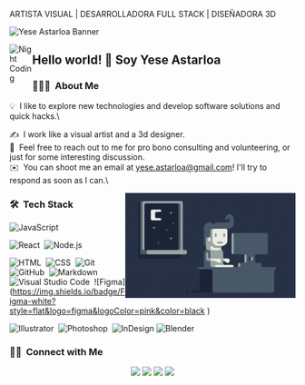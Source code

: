 

 
ARTISTA VISUAL | DESARROLLADORA FULL STACK | DISEÑADORA 3D

![Yese Astarloa Banner](https://www.linkedin.com/in/yese-astarloa/overlay/background-image/)

<img alt="Night Coding" src="./assets/Hand%20Wave.gif" width='40' align="left"/><h2>Hello world! 👋 Soy Yese Astarloa</h2>

<!-- ## 👋 &nbsp;Hello World! Soy Yese Astarloa -->

### 👨🏻‍💻 &nbsp;About Me

💡 &nbsp;I like to explore new technologies and develop software solutions and quick hacks.\
<!--🎓 &nbsp;I'm currently studying Computer Science and Mathematics at the University of Massachusetts Amherst.\-->
<!--🌱 &nbsp;I'm on track for learning more about Artificial Intelligence, Systems Design, and Cloud Architecture.\-->
✍️ &nbsp;I work like a visual artist and a 3d designer.\
💬 &nbsp;Feel free to reach out to me for pro bono consulting and volunteering, or just for some interesting discussion.\
✉️ &nbsp;You can shoot me an email at yese.astarloa@gmail.com! I'll try to respond as soon as I can.\
<!--📄 &nbsp;Please have a look at my [Résumé](https://www.adityavsingh.com/resume.html) for more details about me. I'm open to feedback and suggestions!-->

<img alt="Night Coding" src="https://raw.githubusercontent.com/AVS1508/AVS1508/master/assets/Night-Coding.gif" align="right"/>

### 🛠 &nbsp;Tech Stack

<!--![Python](https://img.shields.io/badge/-Python-05122A?style=flat&logo=python)&nbsp;-->
![JavaScript](https://img.shields.io/badge/-JavaScript-05122A?style=flat&logo=javascript)&nbsp;
<!--![Java](https://img.shields.io/badge/-Java-05122A?style=flat&logo=Java&logoColor=FFA518)&nbsp;-->
<!--![C](https://img.shields.io/badge/-C-05122A?style=flat&logo=C&logoColor=A8B9CC)&nbsp;-->
<!--![C++](https://img.shields.io/badge/-C++-05122A?style=flat&logo=C%2B%2B&logoColor=00599C)&nbsp;-->
<!--![R (Statistics)](https://img.shields.io/badge/-R-05122A?style=flat&logo=R&logoColor=276DC3)\-->
![React](https://img.shields.io/badge/-React-05122A?style=flat&logo=react)&nbsp;
![Node.js](https://img.shields.io/badge/-Node.js-05122A?style=flat&logo=node.js)&nbsp;
<!--![Django](https://img.shields.io/badge/-Django-05122A?style=flat&logo=django&logoColor=092E20)&nbsp;-->
<!--![Flask](https://img.shields.io/badge/-Flask-05122A?style=flat&logo=flask)&nbsp;-->
<!--![Bootstrap](https://img.shields.io/badge/-Bootstrap-05122A?style=flat&logo=bootstrap&logoColor=563D7C)\-->
![HTML](https://img.shields.io/badge/-HTML-05122A?style=flat&logo=HTML5)&nbsp;
![CSS](https://img.shields.io/badge/-CSS-05122A?style=flat&logo=CSS3&logoColor=1572B6)&nbsp;
![Git](https://img.shields.io/badge/-Git-05122A?style=flat&logo=git)&nbsp;
![GitHub](https://img.shields.io/badge/-GitHub-05122A?style=flat&logo=github)&nbsp;
![Markdown](https://img.shields.io/badge/-Markdown-05122A?style=flat&logo=markdown)\
![Visual Studio Code](https://img.shields.io/badge/-Visual%20Studio%20Code-05122A?style=flat&logo=visual-studio-code&logoColor=007ACC)&nbsp;
![Figma] (https://img.shields.io/badge/Figma-white?style=flat&logo=figma&logoColor=pink&color=black
)
<!--![RStudio](https://img.shields.io/badge/-RStudio-05122A?style=flat&logo=rstudio)&nbsp;-->
<!--![Eclipse](https://img.shields.io/badge/-Eclipse-05122A?style=flat&logo=eclipse-ide&logoColor=2C2255)\-->
![Illustrator](https://img.shields.io/badge/-Illustrator-05122A?style=flat&logo=adobe-illustrator)&nbsp;
![Photoshop](https://img.shields.io/badge/-Photoshop-05122A?style=flat&logo=adobe-photoshop)&nbsp;
![InDesign](https://img.shields.io/badge/-InDesign-05122A?style=flat&logo=adobe-indesign)
![Blender](https://img.shields.io/badge/Blender-white?style=flat&logo=blender&logoColor=orange&color=black
)



<!--### ⚙️ &nbsp;GitHub Analytics

<!--<p align="center">
<a href="https://github.com/AVS1508">
  <img height="180em" src="https://github-readme-stats-eight-theta.vercel.app/api?username=AVS1508&show_icons=true&theme=algolia&include_all_commits=true&count_private=true"/>
  <img height="180em" src="https://github-readme-stats-eight-theta.vercel.app/api/top-langs/?username=AVS1508&layout=compact&langs_count=8&theme=algolia"/>
</a>
</p>-->

### 🤝🏻 &nbsp;Connect with Me

<p align="center">
<a href="[https://www.yeseastarloa.com/"><img src="https://img.shields.io/badge/-yeseastarloa.com-3423A6?style=flat&logo=Google-Chrome&logoColor=white"/></a>
<a href="https://www.linkedin.com/in/yese-astarloa"><img src="https://img.shields.io/badge/Yese%20Astarloa-white?style=flat&logo=Linkedin&logoColor=white&color=blue&link=https%3A%2F%2Fwww.linkedin.com%2Fin%2Fyese-astarloa%2F"/></a>
<a href="mailto:yese.astarloa@gmail.com"><img src="https://img.shields.io/badge/-yese.astarloa@gmail.com-D14836?style=flat&logo=Gmail&logoColor=white"/></a>
<a href="https://www.instagram.com/yeseastarloa"><img src="https://img.shields.io/badge/-@yeseastarloa-E4405F?style=flat&logo=Instagram&logoColor=white"/></a>
<!--<a href="https://facebook.com/AVS1508"><img src="https://img.shields.io/badge/-@AVS1508-1877F2?style=flat&logo=Facebook&logoColor=white"/></a>
<!--<a href="https://www.pinterest.ca/AVS1508"><img src="https://img.shields.io/badge/-@AVS1508-BD081C?style=flat&logo=Pinterest&logoColor=white"/></a>
<!--<a href="https://www.behance.net/AVS1508"><img src="https://img.shields.io/badge/-@AVS1508-1769FF?style=flat&logo=Behance&logoColor=white"/></a>
</p>


